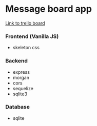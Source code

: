 # Message board app

[Link to trello board](https://trello.com/b/YW9WzOrw/message-board-app)

### Frontend (Vanilla JS)

- skeleton css

### Backend

- express
- morgan
- cors
- sequelize
- sqlite3

### Database

- sqlite
